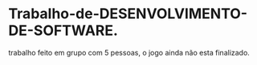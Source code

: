 # Trabalho-de-DESENVOLVIMENTO-DE-SOFTWARE.
trabalho feito em grupo com 5 pessoas, o jogo ainda não esta finalizado.
